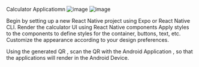 Calculator Applicatiomn
![image](https://github.com/siddaanand/Tech-for-Mobile/assets/59169519/6c8a47b0-9abd-4e10-bfa1-5be2c8a4d3fe)
![image](https://github.com/siddaanand/Tech-for-Mobile/assets/59169519/a30d066e-a549-4f77-8ad6-5ac7ab258a92)

Begin by setting up a new React Native project using Expo or React Native CLI.
Render the calculator UI using React Native components
Apply styles to the components to define styles for the container, buttons, text, etc. Customize the appearance according to your design preferences.

Using the generated QR , scan the QR with the Android Application , so that the applications will render in the Android Device.
